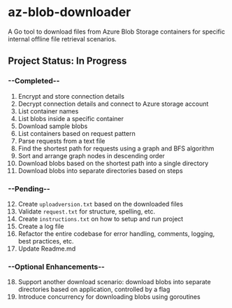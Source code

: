 # az-blob-downloader
A Go tool to download files from Azure Blob Storage containers for specific internal offline file retrieval scenarios.

## **Project Status: In Progress**

### **--Completed--**
1. Encrypt and store connection details
2. Decrypt connection details and connect to Azure storage account
3. List container names
4. List blobs inside a specific container
5. Download sample blobs
6. List containers based on request pattern
7. Parse requests from a text file
8. Find the shortest path for requests using a graph and BFS algorithm
9. Sort and arrange graph nodes in descending order
10. Download blobs based on the shortest path into a single directory
11. Download blobs into separate directories based on steps

### **--Pending--**
12. Create `uploadversion.txt` based on the downloaded files
13. Validate `request.txt` for structure, spelling, etc.
14. Create `instructions.txt` on how to setup and run project
15. Create a log file
16. Refactor the entire codebase for error handling, comments, logging, best practices, etc.
17. Update Readme.md

### **--Optional Enhancements--**
18. Support another download scenario: download blobs into separate directories based on application, controlled by a flag  
19. Introduce concurrency for downloading blobs using goroutines


